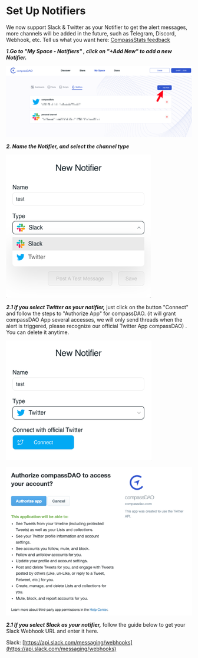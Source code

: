 # Set Up Notifiers

We now support Slack & Twitter as your Notifier to get the alert messages, more channels will be added in the future, such as Telegram, Discord, Webhook, etc. Tell us what you want here: [CompassStats feedback](https://forms.gle/FRWNXLsm4Ln27SSSA)

_**1.Go to "My Space - Notifiers"  , click on "+Add New" to add a new Notifier.**_

![](<../../../.gitbook/assets/image (1) (1) (1).png>)

_**2. Name the Notifier, and select the channel type**_

![](<../../../.gitbook/assets/image (2) (1) (1).png>)

_**2.1 If you select Twitter as your notifier,**_ just click on the button "Connect" and follow the steps to "Authorize App" for compassDAO. (it will grant compassDAO App several accesses, we will only send threads when the alert is triggered, please recognize our official Twitter App compassDAO) . You can delete it anytime.

![](<../../../.gitbook/assets/image (5) (1) (1).png>)

&#x20;

![](<../../../.gitbook/assets/image (4) (1) (1).png>)

_**2.1 If you select Slack as your notifier,**_ follow the guide below to get your Slack Webhook URL and enter it here.

Slack:  [https://api.slack.com/messaging/webhooks](https://api.slack.com/messaging/webhooks)









